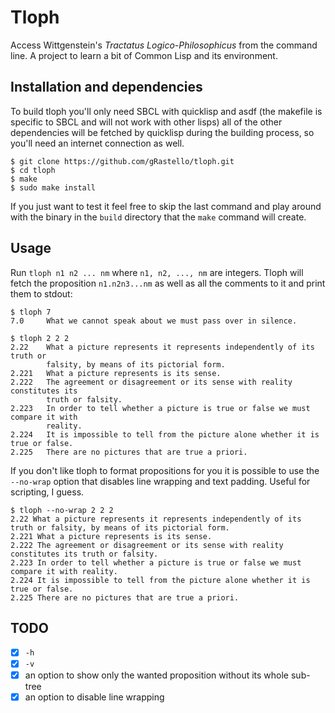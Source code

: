 # Tloph
Access Wittgenstein's _Tractatus Logico-Philosophicus_ from the command line. A project to learn a bit of Common Lisp and its environment.

## Installation and dependencies
To build tloph you'll only need SBCL with quicklisp and asdf (the makefile is specific to SBCL and will not work with other lisps) all of the other dependencies will be fetched by quicklisp during the building process, so you'll need an internet connection as well.

```
$ git clone https://github.com/gRastello/tloph.git
$ cd tloph
$ make
$ sudo make install
```

If you just want to test it feel free to skip the last command and play around with the binary in the `build` directory that the `make` command will create.

## Usage
Run `tloph n1 n2 ... nm` where `n1, n2, ..., nm` are integers. Tloph will fetch the proposition `n1.n2n3...nm` as well as all the comments to it and print them to stdout:

```
$ tloph 7
7.0     What we cannot speak about we must pass over in silence.
```

```
$ tloph 2 2 2
2.22    What a picture represents it represents independently of its truth or
        falsity, by means of its pictorial form. 
2.221   What a picture represents is its sense. 
2.222   The agreement or disagreement or its sense with reality constitutes its 
        truth or falsity. 
2.223   In order to tell whether a picture is true or false we must compare it with
        reality. 
2.224   It is impossible to tell from the picture alone whether it is true or false. 
2.225   There are no pictures that are true a priori. 
```

If you don't like tloph to format propositions for you it is possible to use the `--no-wrap` option that disables line wrapping and text padding. Useful for scripting, I guess.

```
$ tloph --no-wrap 2 2 2
2.22 What a picture represents it represents independently of its truth or falsity, by means of its pictorial form.
2.221 What a picture represents is its sense.
2.222 The agreement or disagreement or its sense with reality constitutes its truth or falsity.
2.223 In order to tell whether a picture is true or false we must compare it with reality.
2.224 It is impossible to tell from the picture alone whether it is true or false.
2.225 There are no pictures that are true a priori.
```

## TODO
- [X] `-h`
- [X] `-v`
- [X] an option to show only the wanted proposition without its whole sub-tree
- [X] an option to disable line wrapping
